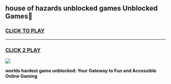
## house of hazards unblocked games Unblocked Games👋
<h3>
<a href="https://premium.freeplayer.one?title=house_of_hazards_unblocked_games&ref=16F">CLICK TO PLAY</a></h3>
<hr>

<h3>
<a href="https://premium.freeplayer.one?title=house_of_hazards_unblocked_games&ref=16F">CLICK 2 PLAY</a>
  
</h3>

<a href="https://premium.freeplayer.one?title=house_of_hazards_unblocked_games&ref=16F/"><img src="https://clearcache.store/games.png"></a>


**worlds hardest game unblocked: Your Gateway to Fun and Accessible Online Gaming**
